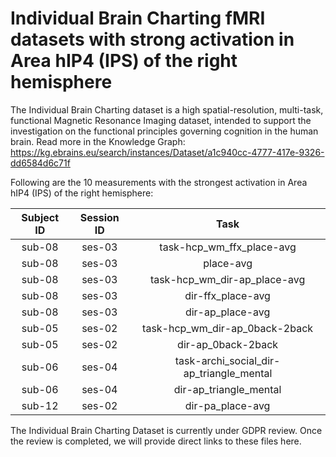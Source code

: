 # Individual Brain Charting fMRI datasets with strong activation in Area hIP4 (IPS) of the right hemisphere

The Individual Brain Charting dataset is a high spatial-resolution, multi-task, functional Magnetic Resonance Imaging dataset, intended to support the investigation on the functional principles governing cognition in the human brain.
Read more in the Knowledge Graph: https://kg.ebrains.eu/search/instances/Dataset/a1c940cc-4777-417e-9326-dd6584d6c71f

Following are the 10 measurements with the strongest activation in Area hIP4 (IPS) of the right hemisphere:

| Subject ID | Session ID | Task |
| :-: | :-: | :-: |
| sub-08 | ses-03 | task-hcp_wm_ffx_place-avg|
| sub-08 | ses-03 | place-avg|
| sub-08 | ses-03 | task-hcp_wm_dir-ap_place-avg|
| sub-08 | ses-03 | dir-ffx_place-avg|
| sub-08 | ses-03 | dir-ap_place-avg|
| sub-05 | ses-02 | task-hcp_wm_dir-ap_0back-2back|
| sub-05 | ses-02 | dir-ap_0back-2back|
| sub-06 | ses-04 | task-archi_social_dir-ap_triangle_mental|
| sub-06 | ses-04 | dir-ap_triangle_mental|
| sub-12 | ses-02 | dir-pa_place-avg|


The Individual Brain Charting Dataset is currently under GDPR review. Once the review is completed, we will provide direct links to these files here.